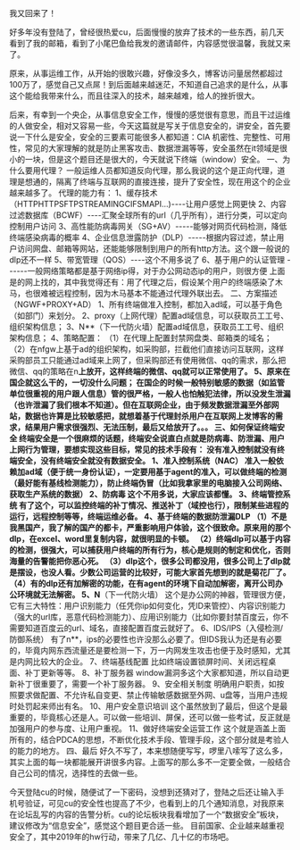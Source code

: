 我又回来了！

好多年没有登陆了，曾经很热爱cu，后面慢慢的放弃了技术的一些东西，前几天看到了我的邮箱，看到了小尾巴鱼给我发的邀请邮件，内容感觉很温馨，我就又来了。

原来，从事运维工作，从开始的很敢兴趣，好像没多久，博客访问量居然都超过100万了，感觉自己又点屌！到后面越来越迷茫，不知道自己追求的是什么，从事这个能给我带来什么，而且往深入的技术，越来越难，给人的挫折很大。

后来，有幸到一个央企，从事信息安全工作，慢慢的感觉很有意思，而且干过运维的人做安全，相对又容易一些，今天这篇就是写关于信息安全的，讲安全，首先要说一下什么是安全，安全的三要素可能很多人都知道：CIA 机密性、完整性、可用性，常见的大家理解的就是防止黑客攻击、数据泄漏等等，安全虽然在it领域是很小的一块，但是这个题目还是很大的，今天就说下终端（window）安全。
一、为什么要用代理？
一般运维人员都知道反向代理，那么我说的这个是正向代理，道理是想通的，隔离了终端与互联网的直接连接，提升了安全性，现在用这个的企业越来越多了。
代理的能力有：
1、缓存技术（HTTPHTTPSFTPSTREAMINGCIFSMAPI…)----让用户感觉上网更快
2、内容过滤数据库（BCWF）----汇聚全球所有的url（几乎所有），进行分类，可以定向控制用户访问
3、高性能防病毒网关（SG+AV）-----能够对网页代码检测，降低终端感染病毒的概率
4、企业信息泄露防护（DLP）-----根据内容过滤，禁止用户访问网盘、邮箱等网站，还能能够限制到用户的所有http方法。这个跟一般说的dlp还不一样
5、带宽管理（QOS）----这个不用多说了
6、基于用户的认证管理 ------一般网络策略都是基于网络ip得，对于办公网动态ip的用户，则很方便
上面是的网上找的，其中我觉得还有：用了代理之后，假设某个用户的终端感染了木马，也很难被远程控制，因为木马基本不能通过代理外联出去。
二、方案描述（NGWF+PROXY+AD）
1、所有终端做准入控制，都加入ad域，可以基于角色（如部门）来划分。
2、proxy（上网代理）配置ad域信息，可以获取员工工号、组织架构信息；
3、N**（下一代防火墙）配置ad域信息，获取员工工号、组织架构信息；
4、策略配置：
（1）在代理上配置封禁网盘类、邮箱类的域名；
（2）在nfgw上基于ad的组织架构，如采购部，拦截他们直接访问互联网，这样采购部员工只能通过ad域来上网了，但采购部还有使用微信、qq的需求，那么把微信、qq的策略在n**上放开，这样终端的微信、qq就可以正常使用了。
5、原来在国企就这么干的，一切没什么问题；
在国企的时候一般特别敏感的数据（如监管单位很重视的用户跟人信息）管的很严格，一般人也怕触犯法律，所以没发生泄漏（也许泄漏了我们根本不知道）。但在互联网企业，由于频发数据泄漏至外部网站，数据也许算是比较敏感把，就想着基于代理封杀用户在互联网上发博客的需求，结果用户需求很强烈、无法压制，最后又给放开了。。。
三、如何保证终端安全
终端安全是一个很麻烦的话题，终端安全说直白点就是防病毒、防泄漏、用户上网行为管理，要想实现这些目标，常见的技术手段有：
没有准入控制就没有终端安全，没有终端安全就没有数据安全。
1、准入控制系统（NAC）
准入一般依赖加ad域（便于统一身份认证），一定要用基于agent的准入，可以做终端的检测（最好能有基线检测能力），防止终端伪冒（比如我拿家里的电脑接入公司网络、获取生产系统的数据）
2、防病毒
这个不用多说，大家应该都懂。
3、终端管控系统
有了这个，可以监控终端的补丁情况、推送补丁（域控也行），限制某些进程的运行，远程控制等等，终端运维必备。
4、基于终端的数据防泄漏DLP
（1）不是我黑国产，我了解的国产的都卡，严重影响用户体验，这个很致命。原来用的那个dlp，在excel、word里复制内容，就很明显的卡顿。
（2）终端dlp可以基于内容的检测，很强大，可以捕获用户终端的所有行为，核心是规则的制定和优化，否则海量的告警能把你恶心死。
（3）dlp这个，很多公司都没用，很多公司上了dlp就是摆设，也没人看。少数公司运营的比较好，可能大家首先想到的就是菊花厂了。
（4）有的dlp还有加解密的功能，在有agent的环境下自动加解密，离开公司办公环境就无法解密。
5、N**（下一代防火墙）
这个是办公网的神器，管理很方便，它有三大特性：用户识别能力（任凭你ip如何变化，凭ID来管控）、内容识别能力（强大的url库，恶意代码检测能力）、应用识别能力（比如你要封禁百度云，你不需要知道百度云的url、域名，直接配置百度云就好了。
6、IDS/IPS（入侵检测/防御系统）
有了n**，ips的必要性也许没那么必要了。但IDS我认为还是有必要的，毕竟内网东西流量还是要检测一下，万一内网发生攻击也便于及时感知，尤其是内网比较大的企业。
7、终端基线配置
比如终端设置锁屏时间、关闭远程桌面、补丁更新等等。
8、补丁服务器
window漏洞多这个大家都知道，所以自动更新补丁很重要了，需要一个补丁服务器。
9、安全相关制度
明确用户职责，如按照要求做配置、不允许私自变更、禁止传输敏感数据至外网、u盘等，当用户违规时处罚起来师出有名。
10、用户安全意识培训
这个虽然放到了最后，但这个是最重要的，毕竟核心还是人。可以做一些培训、屏保，还可以做一些考试，反正就是加强用户的参与度、让用户重视。
11、做好终端安全运营工作
这个就是涵盖上面所有的，结合PDCA的思想，不断优化技术手段、管理手段，这个部分就是考验人的能力的地方。
四、最后
好久不写了，本来想随便写写，啰里八嗦写了这么多，其实上面的每一块都能展开讲很多内容。上面写的那么多不一定要全做，一般结合自己公司的情况，选择性的去做一些。

今天登陆cu的时候，随便试了一下密码，没想到还猜对了，登陆之后还让输入手机号验证，可见cu的安全性也提高了不少，也看到上的几个通知消息，对我原来在论坛乱写的内容的告警分析。cu的论坛板块我看增加了一个“数据安全”板块，建议修改为“信息安全”，感觉这个题目更合适一些。
目前国家、企业越来越重视安全了，其中2019年的hw行动，带来了几亿、几十亿的市场吧。
